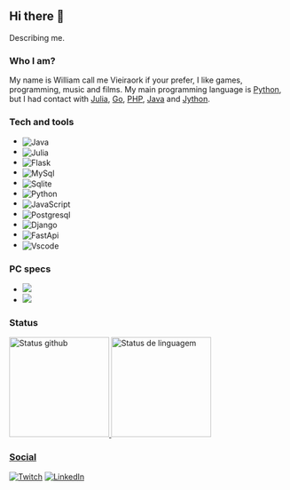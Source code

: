 ## Hi there 👋

Describing me.

### Who I am?

My name is William call me Vieiraork if your prefer, I like games, programming, music and films. My main programming language is [Python](https://www.python.org/), but I had contact with [Julia](https://julialang.org/), [Go](https://golang.org/), [PHP](https://www.php.net/), [Java](https://www.oracle.com/java/technologies/downloads/) and [Jython](https://www.jython.org/).

### Tech and tools
   
   - <img align="center" src="https://img.shields.io/badge/Java-ED8B00?style=for-the-badge&logo=java&logoColor=white" alt="Java">
   - <img align="center" src="https://img.shields.io/badge/Julia-9558B2?style=for-the-badge&logo=julia&logoColor=white" alt="Julia">
   - <img align="center" src="https://img.shields.io/badge/Flask-000000?style=for-the-badge&logo=flask&logoColor=white" alt="Flask">
   - <img align="center" src="https://img.shields.io/badge/MySQL-005C84?style=for-the-badge&logo=mysql&logoColor=white" alt="MySql">
   - <img align="center" src="https://img.shields.io/badge/SQLite-07405E?style=for-the-badge&logo=sqlite&logoColor=white" alt="Sqlite">
   - <img align="center" src="https://img.shields.io/badge/Python-FFD43B?style=for-the-badge&logo=python&logoColor=darkgreen" alt="Python">
   - <img align="center" src="https://img.shields.io/badge/JavaScript-323330?style=for-the-badge&logo=javascript&logoColor=F7DF1E" alt="JavaScript">
   - <img align="center" src="https://img.shields.io/badge/PostgreSQL-316192?style=for-the-badge&logo=postgresql&logoColor=white" alt="Postgresql">
   - <img align="center" src="https://img.shields.io/badge/Django-092E20?style=for-the-badge&logo=django&logoColor=green" alt="Django">
   - <img align="center" src="https://img.shields.io/badge/fastapi-109989?style=for-the-badge&logo=FASTAPI&logoColor=white" alt="FastApi">
   - <img align="center" src="https://img.shields.io/badge/Visual_Studio_Code-0078D4?style=for-the-badge&logo=visual%20studio%20code&logoColor=white" alt="Vscode">


### PC specs

   - <img src="https://img.shields.io/badge/AMD-FX_4300-ED1C24?style=for-the-badge&logo=amd&logoColor=white">
   - <img src="https://img.shields.io/badge/AMD-Radeon_R7_370-ED1C24?style=for-the-badge&logo=amd&logoColor=white">

### Status

<div style="display: flex; flex-direction: column;">
    <a href="https://beacons.ia/Vieiraork" >
    <img height="180em" src="https://github-readme-stats.vercel.app/api?username=Vieiraork&show_icons=true&theme=dracula&include_all_commits=true&count_private=true" alt="Status github">
    <img height="180em" src="https://github-readme-stats.vercel.app/api/top-langs/?username=Vieiraork&layout=compact&langs_count=16&theme=dracula" alt="Status de linguagem">
</div>
  
### Social
    
<div class="social">
  <a href="https://www.twitch.tv/vieiraork"><img src="https://img.shields.io/badge/Twitch-9146FF?style=for-the-badge&logo=twitch&logoColor=white" alt="Twitch"></a>
  <a href="https://www.linkedin.com/in/william-vieira-ba4503160/"><img src="https://img.shields.io/badge/LinkedIn-0077B5?style=for-the-badge&logo=linkedin&logoColor=white" alt="LinkedIn"></a>
</div>
